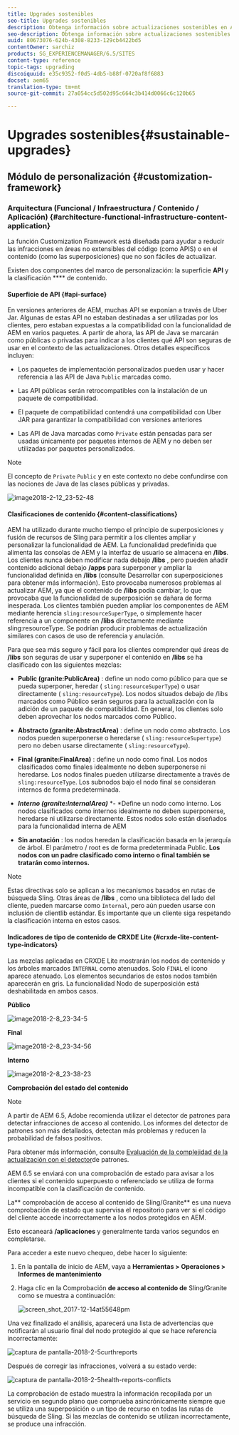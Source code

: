 ```yaml
---
title: Upgrades sostenibles
seo-title: Upgrades sostenibles
description: Obtenga información sobre actualizaciones sostenibles en AEM 6.4.
seo-description: Obtenga información sobre actualizaciones sostenibles en AEM 6.4.
uuid: 80673076-624b-4308-8233-129cb4422bd5
contentOwner: sarchiz
products: SG_EXPERIENCEMANAGER/6.5/SITES
content-type: reference
topic-tags: upgrading
discoiquuid: e35c9352-f0d5-4db5-b88f-0720af8f6883
docset: aem65
translation-type: tm+mt
source-git-commit: 27a054cc5d502d95c664c3b414d0066c6c120b65

---
```



# Upgrades sostenibles{#sustainable-upgrades}

## Módulo de personalización {#customization-framework}

### Arquitectura (Funcional / Infraestructura / Contenido / Aplicación) {#architecture-functional-infrastructure-content-application}

La función Customization Framework está diseñada para ayudar a reducir las infracciones en áreas no extensibles del código (como APIS) o en el contenido (como las superposiciones) que no son fáciles de actualizar.

Existen dos componentes del marco de personalización: la superficie **API** y la clasificación **** de contenido.

#### Superficie de API {#api-surface}

En versiones anteriores de AEM, muchas API se exponían a través de Uber Jar. Algunas de estas API no estaban destinadas a ser utilizadas por los clientes, pero estaban expuestas a la compatibilidad con la funcionalidad de AEM en varios paquetes. A partir de ahora, las API de Java se marcarán como públicas o privadas para indicar a los clientes qué API son seguras de usar en el contexto de las actualizaciones. Otros detalles específicos incluyen:

* Los paquetes de implementación personalizados pueden usar y hacer referencia a las API de Java `Public` marcadas como.

* Las API públicas serán retrocompatibles con la instalación de un paquete de compatibilidad.
* El paquete de compatibilidad contendrá una compatibilidad con Uber JAR para garantizar la compatibilidad con versiones anteriores
* Las API de Java marcadas como `Private` están pensadas para ser usadas únicamente por paquetes internos de AEM y no deben ser utilizadas por paquetes personalizados.

>[!NOTE]
>
>El concepto de `Private` `Public` y en este contexto no debe confundirse con las nociones de Java de las clases públicas y privadas.

![image2018-2-12_23-52-48](assets/image2018-2-12_23-52-48.png)

#### Clasificaciones de contenido {#content-classifications}

AEM ha utilizado durante mucho tiempo el principio de superposiciones y fusión de recursos de Sling para permitir a los clientes ampliar y personalizar la funcionalidad de AEM. La funcionalidad predefinida que alimenta las consolas de AEM y la interfaz de usuario se almacena en **/libs**. Los clientes nunca deben modificar nada debajo **/libs** , pero pueden añadir contenido adicional debajo **/apps** para superponer y ampliar la funcionalidad definida en **/libs** (consulte Desarrollar con superposiciones para obtener más información). Esto provocaba numerosos problemas al actualizar AEM, ya que el contenido de **/libs** podía cambiar, lo que provocaba que la funcionalidad de superposición se dañara de forma inesperada. Los clientes también pueden ampliar los componentes de AEM mediante herencia `sling:resourceSuperType`, o simplemente hacer referencia a un componente en **/libs** directamente mediante sling:resourceType. Se podrían producir problemas de actualización similares con casos de uso de referencia y anulación.

Para que sea más seguro y fácil para los clientes comprender qué áreas de **/libs** son seguras de usar y superponer el contenido en **/libs** se ha clasificado con las siguientes mezclas:

* **Public (granite:PublicArea)** : define un nodo como público para que se pueda superponer, heredar ( `sling:resourceSuperType`) o usar directamente ( `sling:resourceType`). Los nodos situados debajo de /libs marcados como Público serán seguros para la actualización con la adición de un paquete de compatibilidad. En general, los clientes solo deben aprovechar los nodos marcados como Público.

* **Abstracto (granite:AbstractArea)** : define un nodo como abstracto. Los nodos pueden superponerse o heredarse ( `sling:resourceSupertype`) pero no deben usarse directamente ( `sling:resourceType`).

* **Final (granite:FinalArea)** : define un nodo como final. Los nodos clasificados como finales idealmente no deben superponerse ni heredarse. Los nodos finales pueden utilizarse directamente a través de `sling:resourceType`. Los subnodos bajo el nodo final se consideran internos de forma predeterminada.

* ***Interno (granite:InternalArea)*** *- *Define un nodo como interno. Los nodos clasificados como internos idealmente no deben superponerse, heredarse ni utilizarse directamente. Estos nodos solo están diseñados para la funcionalidad interna de AEM

* **Sin anotación** : los nodos heredan la clasificación basada en la jerarquía de árbol. El parámetro / root es de forma predeterminada Public. **Los nodos con un padre clasificado como interno o final también se tratarán como internos.**

>[!NOTE]
>
>Estas directivas solo se aplican a los mecanismos basados en rutas de búsqueda Sling. Otras áreas de **/libs** , como una biblioteca del lado del cliente, pueden marcarse como `Internal`, pero aún pueden usarse con inclusión de clientlib estándar. Es importante que un cliente siga respetando la clasificación interna en estos casos.

#### Indicadores de tipo de contenido de CRXDE Lite {#crxde-lite-content-type-indicators}

Las mezclas aplicadas en CRXDE Lite mostrarán los nodos de contenido y los árboles marcados `INTERNAL` como atenuados. Solo `FINAL` el icono aparece atenuado. Los elementos secundarios de estos nodos también aparecerán en gris. La funcionalidad Nodo de superposición está deshabilitada en ambos casos.

**Público**

![image2018-2-8_23-34-5](assets/image2018-2-8_23-34-5.png)

**Final**

![image2018-2-8_23-34-56](assets/image2018-2-8_23-34-56.png)

**Interno**

![image2018-2-8_23-38-23](assets/image2018-2-8_23-38-23.png)

**Comprobación del estado del contenido**

>[!NOTE]
>
>A partir de AEM 6.5, Adobe recomienda utilizar el detector de patrones para detectar infracciones de acceso al contenido. Los informes del detector de patrones son más detallados, detectan más problemas y reducen la probabilidad de falsos positivos.
>
>Para obtener más información, consulte [Evaluación de la complejidad de la actualización con el detector](/help/sites-deploying/pattern-detector.md)de patrones.

AEM 6.5 se enviará con una comprobación de estado para avisar a los clientes si el contenido superpuesto o referenciado se utiliza de forma incompatible con la clasificación de contenido.

La** comprobación de acceso al contenido de Sling/Granite** es una nueva comprobación de estado que supervisa el repositorio para ver si el código del cliente accede incorrectamente a los nodos protegidos en AEM.

Esto escaneará **/aplicaciones** y generalmente tarda varios segundos en completarse.

Para acceder a este nuevo chequeo, debe hacer lo siguiente:

1. En la pantalla de inicio de AEM, vaya a **Herramientas > Operaciones > Informes de mantenimiento**
1. Haga clic en la Comprobación **de acceso al contenido de** Sling/Granite como se muestra a continuación:

   ![screen_shot_2017-12-14at55648pm](assets/screen_shot_2017-12-14at55648pm.png)

Una vez finalizado el análisis, aparecerá una lista de advertencias que notificarán al usuario final del nodo protegido al que se hace referencia incorrectamente:

![captura de pantalla-2018-2-5curthreports](assets/screenshot-2018-2-5healthreports.png)

Después de corregir las infracciones, volverá a su estado verde:

![captura de pantalla-2018-2-5health-reports-conflicts](assets/screenshot-2018-2-5healthreports-violations.png)

La comprobación de estado muestra la información recopilada por un servicio en segundo plano que comprueba asincrónicamente siempre que se utiliza una superposición o un tipo de recurso en todas las rutas de búsqueda de Sling. Si las mezclas de contenido se utilizan incorrectamente, se produce una infracción.
